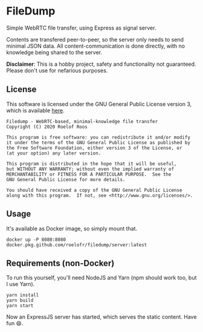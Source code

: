 # FileDump

Simple WebRTC file transfer, using Express as signal server.

Contents are transfered peer-to-peer, so the server only needs to send minimal
JSON data.  All content-communication is done directly, with no knowledge being
shared to the server.

**Disclaimer**: This is a hobby project, safety and functionality not
guaranteed. Please don't use for nefarious purposes.

## License

This software is licensed under the GNU General Public License version 3, which
is available [here](./LICENSE.md).

```
Filedump - WebRTC-based, minimal-knowledge file transfer
Copyright (C) 2020 Roelof Roos

This program is free software: you can redistribute it and/or modify
it under the terms of the GNU General Public License as published by
the Free Software Foundation, either version 3 of the License, or
(at your option) any later version.

This program is distributed in the hope that it will be useful,
but WITHOUT ANY WARRANTY; without even the implied warranty of
MERCHANTABILITY or FITNESS FOR A PARTICULAR PURPOSE.  See the
GNU General Public License for more details.

You should have received a copy of the GNU General Public License
along with this program.  If not, see <http://www.gnu.org/licenses/>.
```

## Usage

It's available as Docker image, so simply mount that.

```
docker up -P 8080:8080 docker.pkg.github.com/roelofr/filedump/server:latest
```

## Requirements (non-Docker)

To run this yourself, you'll need NodeJS and Yarn (npm should work too, but I
use Yarn).

```
yarn install
yarn build
yarn start
```

Now an ExpressJS server has started, which serves the static content.
Have fun :smile:.
